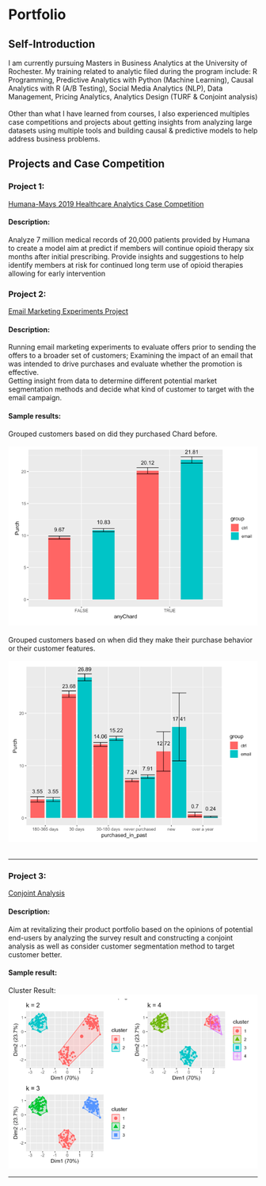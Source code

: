 # Portfolio


## Self-Introduction
I am currently pursuing Masters in Business Analytics at the University of Rochester. My training related to analytic filed during the program include: R Programming, Predictive Analytics with Python (Machine Learning), Causal Analytics with R (A/B Testing), Social Media Analytics (NLP), Data Management, Pricing Analytics, Analytics Design (TURF & Conjoint analysis) 
<br><br>
Other than what I have learned from courses, I also experienced multiples case competitions and projects about getting insights from analyzing large datasets using multiple tools and building causal & predictive models to help address business problems. 


## Projects and Case Competition 

### Project 1:
[Humana-Mays 2019 Healthcare Analytics Case Competition](/Humana)
#### Description:
Analyze 7 million medical records of 20,000 patients provided by Humana to create a model aim at predict if members will continue opioid therapy six months after initial prescribing. Provide insights and suggestions to help identify members at risk for continued long term use of opioid therapies allowing for early intervention


### Project 2: 
[Email Marketing Experiments Project](/sample_page)
#### Description: 
Running email marketing experiments to evaluate offers prior to sending the offers to a broader set of customers; Examining the impact of an email that was intended to drive purchases and evaluate whether the promotion is effective.
<br> Getting insight from data to determine different potential market segmentation methods and decide what kind of customer to target with the email campaign.

#### Sample results: 
Grouped customers based on did they purchased Chard before. 
<br><br>
<img src="images/sliec_dice_1.png"/>
<br><br>
Grouped customers based on when did they make their purchase behavior or their customer features.
<br><br>
<img src="images/slice_dice.png"/>
<br><br>

---
### Project 3:
[Conjoint Analysis](/project2)
#### Description:
Aim at revitalizing their product portfolio based on the opinions of potential end-users by analyzing the survey result and constructing a conjoint analysis as well as consider customer segmentation method to target customer better.
#### Sample result:
Cluster Result:
<br>
<img src="images/project2_sample.png?raw=true"/>

---


